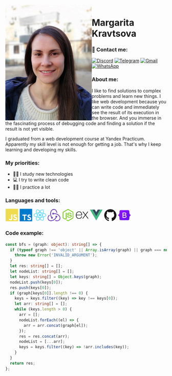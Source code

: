<img src="./images/Margarita_Kravtsova_small.jpg" width=270px align=left />

# Margarita Kravtsova

### :link: Contact me:
      
[![Discord](https://img.shields.io/badge/-Rita%20(@yakravtsova)-141130?style=flat-square&logo=Discord)](https://discordapp.com/users/1075836895738728448)
[![Telegram](https://img.shields.io/badge/-@yakravtsova-141130?style=flat-square&logo=Telegram)](https://t.me/yakravtsova)
[![Gmail](https://img.shields.io/badge/-margaritaselez@gmail.com-141130?style=flat-square&logo=Gmail)](mailto:margaritaselez@gmail.com)
[![WhatsApp](https://img.shields.io/badge/-+79119758200-141130?style=flat-square&logo=WhatsApp)](https://wa.me/79119758200)

### About me:

I like to find solutions to complex problems and learn new things. I like web development because you can write code and immediately see the result of its execution in the browser. And you immerse in the fascinating process of debugging code and finding a solution if the result is not yet visible.

I graduated from a web development course at Yandex Practicum. Apparently my skill level is not enough for getting a job. That's why I keep learning and developing my skills.

### My priorities:

+ :woman_juggling: I study new technologies
+ :computer: I try to write clean code
+ :weight_lifting_woman: I practice a lot

### Languages and tools:

<div>
  <img src="https://github.com/devicons/devicon/blob/master/icons/javascript/javascript-plain.svg" width=40px alt="Javascript" />
  <img src="https://github.com/devicons/devicon/blob/master/icons/typescript/typescript-plain.svg" width=40px  alt="Typescript" />
  <img src="https://github.com/devicons/devicon/blob/master/icons/react/react-original.svg" width=40px alt="React" />
  <img src="https://github.com/devicons/devicon/blob/master/icons/redux/redux-original.svg" width=40px alt="Redux" />
  <img src="https://github.com/devicons/devicon/blob/master/icons/nodejs/nodejs-original.svg" width=40px alt="NodeJS" />
  <img src="https://github.com/devicons/devicon/blob/master/icons/express/express-original.svg" width=40px alt="express" />
  <img src="https://github.com/devicons/devicon/blob/master/icons/vuejs/vuejs-original.svg" width=40px  alt="Vue" />
  <img src="https://github.com/devicons/devicon/blob/master/icons/github/github-original.svg" width=40px alt="Github" />
  <img src="https://github.com/devicons/devicon/blob/master/icons/bootstrap/bootstrap-original.svg" width=40px alt="Bootstrap" />
</div>

### Code example:

```typescript
const bfs = (graph: object): string[] => {
  if (typeof graph !== 'object' || Array.isArray(graph) || graph === null) {
    throw new Error('INVALID_ARGUMENT');
  }
  let res: string[] = [];
  let nodeList: string[] = [];
  let keys: string[] = Object.keys(graph);
  nodeList.push(keys[0]);
  res.push(keys[0]);
  if (graph[keys[0]].length !== 0) {
    keys = keys.filter((key) => key !== keys[0]);
    let arr: string[] = [];
    while (keys.length > 0) {
      arr = [];
      nodeList.forEach((el) => {
        arr = arr.concat(graph[el]);
      });
      res = res.concat(arr);
      nodeList = [...arr];
      keys = keys.filter((key) => !arr.includes(key));
    }
  }
  return res;
};
```